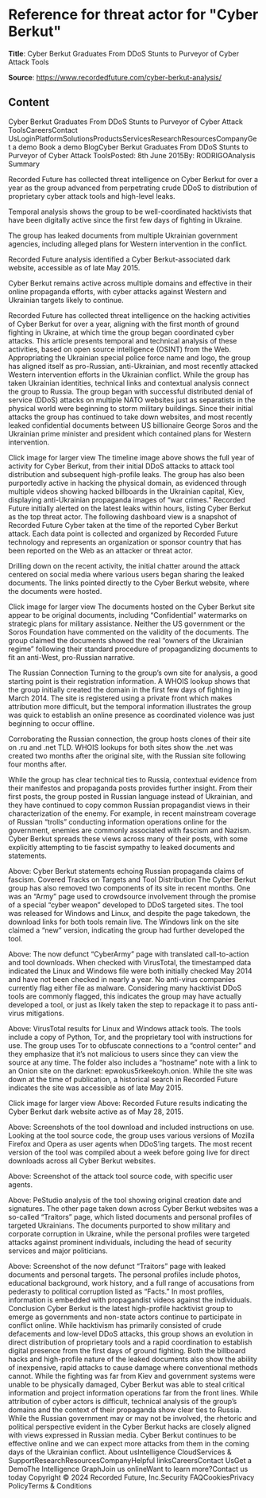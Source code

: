 # Reference for threat actor for "Cyber Berkut"

**Title**: Cyber Berkut Graduates From DDoS Stunts to Purveyor of Cyber Attack Tools

**Source**: https://www.recordedfuture.com/cyber-berkut-analysis/

## Content
Cyber Berkut Graduates From DDoS Stunts to Purveyor of Cyber Attack ToolsCareersContact UsLoginPlatformSolutionsProductsServicesResearchResourcesCompanyGet a demo
Book a demo
BlogCyber Berkut Graduates From DDoS Stunts to Purveyor of Cyber Attack ToolsPosted: 8th June 2015By: RODRIGOAnalysis Summary

Recorded Future has collected threat intelligence on Cyber Berkut for over a year as the group advanced from perpetrating crude DDoS to distribution of proprietary cyber attack tools and high-level leaks.

Temporal analysis shows the group to be well-coordinated hacktivists that have been digitally active since the first few days of fighting in Ukraine.

The group has leaked documents from multiple Ukrainian government agencies, including alleged plans for Western intervention in the conflict.

Recorded Future analysis identified a Cyber Berkut-associated dark website, accessible as of late May 2015.

Cyber Berkut remains active across multiple domains and effective in their online propaganda efforts, with cyber attacks against Western and Ukrainian targets likely to continue.




Recorded Future has collected threat intelligence on the hacking activities of Cyber Berkut for over a year, aligning with the first month of ground fighting in Ukraine, at which time the group began coordinated cyber attacks. This article presents temporal and technical analysis of these activities, based on open source intelligence (OSINT) from the Web. Appropriating the Ukrainian special police force name and logo, the group has aligned itself as pro-Russian, anti-Ukrainian, and most recently attacked Western intervention efforts in the Ukrainian conflict. While the group has taken Ukrainian identities, technical links and contextual analysis connect the group to Russia.
The group began with successful distributed denial of service (DDoS) attacks on multiple NATO websites just as separatists in the physical world were beginning to storm military buildings. Since their initial attacks the group has continued to take down websites, and most recently leaked confidential documents between US billionaire George Soros and the Ukrainian prime minister and president which contained plans for Western intervention.

Click image for larger view
The timeline image above shows the full year of activity for Cyber Berkut, from their initial DDoS attacks to attack tool distribution and subsequent high-profile leaks. The group has also been purportedly active in hacking the physical domain, as evidenced through multiple videos showing hacked billboards in the Ukrainian capital, Kiev, displaying anti-Ukrainian propaganda images of “war crimes.”
Recorded Future initially alerted on the latest leaks within hours, listing Cyber Berkut as the top threat actor. The following dashboard view is a snapshot of Recorded Future Cyber taken at the time of the reported Cyber Berkut attack. Each data point is collected and organized by Recorded Future technology and represents an organization or sponsor country that has been reported on the Web as an attacker or threat actor.

Drilling down on the recent activity, the initial chatter around the attack centered on social media where various users began sharing the leaked documents. The links pointed directly to the Cyber Berkut website, where the documents were hosted.

Click image for larger view
The documents hosted on the Cyber Berkut site appear to be original documents, including “Confidential” watermarks on strategic plans for military assistance. Neither the US government or the Soros Foundation have commented on the validity of the documents. The group claimed the documents showed the real “owners of the Ukrainian regime” following their standard procedure of propagandizing documents to fit an anti-West, pro-Russian narrative.

The Russian Connection
Turning to the group’s own site for analysis, a good starting point is their registration information. A WHOIS lookup shows that the group initially created the domain in the first few days of fighting in March 2014. The site is registered using a private front which makes attribution more difficult, but the temporal information illustrates the group was quick to establish an online presence as coordinated violence was just beginning to occur offline.

Corroborating the Russian connection, the group hosts clones of their site on .ru and .net TLD. WHOIS lookups for both sites show the .net was created two months after the original site, with the Russian site following four months after.


While the group has clear technical ties to Russia, contextual evidence from their manifestos and propaganda posts provides further insight. From their first posts, the group posted in Russian language instead of Ukrainian, and they have continued to copy common Russian propagandist views in their characterization of the enemy. For example, in recent mainstream coverage of Russian “trolls” conducting information operations online for the government, enemies are commonly associated with fascism and Nazism. Cyber Berkut spreads these views across many of their posts, with some explicitly attempting to tie fascist sympathy to leaked documents and statements.

Above: Cyber Berkut statements echoing Russian propaganda claims of fascism.
Covered Tracks on Targets and Tool Distribution
The Cyber Berkut group has also removed two components of its site in recent months. One was an “Army” page used to crowdsource involvement through the promise of a special “cyber weapon” developed to DDoS targeted sites. The tool was released for Windows and Linux, and despite the page takedown, the download links for both tools remain live. The Windows link on the site claimed a “new” version, indicating the group had further developed the tool.

Above: The now defunct “CyberArmy” page with translated call-to-action and tool downloads.
When checked with VirusTotal, the timestamped data indicated the Linux and Windows file were both initially checked May 2014 and have not been checked in nearly a year. No anti-virus companies currently flag either file as malware. Considering many hacktivist DDoS tools are commonly flagged, this indicates the group may have actually developed a tool, or just as likely taken the step to repackage it to pass anti-virus mitigations.


Above: VirusTotal results for Linux and Windows attack tools.
The tools include a copy of Python, Tor, and the proprietary tool with instructions for use. The group uses Tor to obfuscate connections to a “control center” and they emphasize that it’s not malicious to users since they can view the source at any time. The folder also includes a “hostname” note with a link to an Onion site on the darknet: epwokus5rkeekoyh.onion. While the site was down at the time of publication, a historical search in Recorded Future indicates the site was accessible as of late May 2015.

Click image for larger view
Above: Recorded Future results indicating the Cyber Berkut dark website active as of May 28, 2015.


Above: Screenshots of the tool download and included instructions on use.
Looking at the tool source code, the group uses various versions of Mozilla Firefox and Opera as user agents when DDoS’ing targets. The most recent version of the tool was compiled about a week before going live for direct downloads across all Cyber Berkut websites.

Above: Screenshot of the attack tool source code, with specific user agents.

Above: PeStudio analysis of the tool showing original creation date and signatures.
The other page taken down across Cyber Berkut websites was a so-called “Traitors” page, which listed documents and personal profiles of targeted Ukrainians. The documents purported to show military and corporate corruption in Ukraine, while the personal profiles were targeted attacks against prominent individuals, including the head of security services and major politicians.

Above: Screenshot of the now defunct “Traitors” page with leaked documents and personal targets.
The personal profiles include photos, educational background, work history, and a full range of accusations from pederasty to political corruption listed as “Facts.” In most profiles, information is embedded with propagandist videos against the individuals.
Conclusion
Cyber Berkut is the latest high-profile hacktivist group to emerge as governments and non-state actors continue to participate in conflict online. While hacktivism has primarily consisted of crude defacements and low-level DDoS attacks, this group shows an evolution in direct distribution of proprietary tools and a rapid coordination to establish digital presence from the first days of ground fighting.
Both the billboard hacks and high-profile nature of the leaked documents also show the ability of inexpensive, rapid attacks to cause damage where conventional methods cannot. While the fighting was far from Kiev and government systems were unable to be physically damaged, Cyber Berkut was able to steal critical information and project information operations far from the front lines.
While attribution of cyber actors is difficult, technical analysis of the group’s domains and the context of their propaganda show clear ties to Russia. While the Russian government may or may not be involved, the rhetoric and political perspective evident in the Cyber Berkut hacks are closely aligned with views expressed in Russian media. Cyber Berkut continues to be effective online and we can expect more attacks from them in the coming days of the Ukrainian conflict.
About usIntelligence CloudServices & SupportResearchResourcesCompanyHelpful linksCareersContact UsGet a DemoThe Intelligence GraphJoin us onlineWant to learn more?Contact us today
Copyright © 2024 Recorded Future, Inc.Security FAQCookiesPrivacy PolicyTerms & Conditions